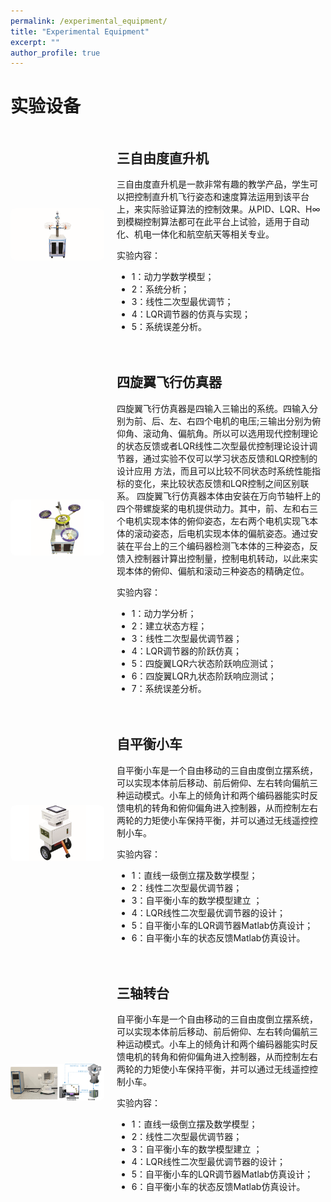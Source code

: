 ```yaml
---
permalink: /experimental_equipment/
title: "Experimental Equipment"
excerpt: ""
author_profile: true
---
```


# 实验设备

<style>
    .equipment-info {
        display: flex; /* 使用 Flexbox 布局 */
        align-items: center; /* 垂直居中对齐 */
        margin-bottom: 20px; /* 设置底部边距 */
    }

    .equipment-image {
        flex: 0 0 auto; /* 不伸缩，固定宽度 */
        margin-right: 20px; /* 右边距 */
    }

    .equipment-details {
        flex: 1; /* 伸缩，占据剩余空间 */
    }

    .equipment-image img {
        width: 150px; /* 设置设备照片宽度 */
        height: auto; /* 自动计算高度 */
        border-radius: 8px; /* 圆角边框 */
    }
</style>

<div class="equipment-info">
    <div class="equipment-image">
        <img src="/images/helicopter.png" alt="设备照片">
    </div>
    <div class="equipment-details">
        <h2>三自由度直升机</h2>
        <p>三自由度直升机是一款非常有趣的教学产品，学生可以把控制直升机飞行姿态和速度算法运用到该平台上，来实际验证算法的控制效果。从PID、LQR、H∞到模糊控制算法都可在此平台上试验，适用于自动化、机电一体化和航空航天等相关专业。</p>
        <p>实验内容：</p>
        <ul>
            <li>1：动力学数学模型；</li>
            <li>2：系统分析；</li>
            <li>3：线性二次型最优调节；</li>
            <li>4：LQR调节器的仿真与实现；</li>
            <li>5：系统误差分析。</li>
            <!-- 添加更多设备参数 -->
        </ul>
    </div>
</div>

<div class="equipment-info">
    <div class="equipment-image">
        <img src="/images/quadrotor.png" alt="设备照片">
    </div>
    <div class="equipment-details">
        <h2>四旋翼飞行仿真器</h2>
        <p>四旋翼飞行仿真器是四输入三输出的系统。四输入分别为前、后、左、右四个电机的电压;三输出分别为俯仰角、滚动角、偏航角。所以可以选用现代控制理论的状态反馈或者LQR线性二次型最优控制理论设计调节器，通过实验不仅可以学习状态反馈和LQR控制的设计应用 方法，而且可以比较不同状态时系统性能指标的变化，来比较状态反馈和LQR控制之间区别联系。
        四旋翼飞行仿真器本体由安装在万向节轴杆上的四个带螺旋桨的电机提供动力。其中，前、左和右三个电机实现本体的俯仰姿态，左右两个电机实现飞本体的滚动姿态，后电机实现本体的偏航姿态。通过安装在平台上的三个编码器检测飞本体的三种姿态，反馈入控制器计算出控制量，控制电机转动，以此来实现本体的俯仰、偏航和滚动三种姿态的精确定位。</p>
        <p>实验内容：</p>
        <ul>
            <li>1：动力学分析；</li>
            <li>2：建立状态方程；</li>
            <li>3：线性二次型最优调节器；</li>
            <li>4：LQR调节器的阶跃仿真；</li>
            <li>5：四旋翼LQR六状态阶跃响应测试；</li>
            <li>6：四旋翼LQR九状态阶跃响应测试；</li>
            <li>7：系统误差分析。</li>
            <!-- 添加更多设备参数 -->
        </ul>
    </div>
</div>

<div class="equipment-info">
    <div class="equipment-image">
        <img src="/images/balance.png" alt="设备照片">
    </div>
    <div class="equipment-details">
        <h2>自平衡小车</h2>
        <p>自平衡小车是一个自由移动的三自由度倒立摆系统，可以实现本体前后移动、前后俯仰、左右转向偏航三种运动模式。小车上的倾角计和两个编码器能实时反馈电机的转角和俯仰偏角进入控制器，从而控制左右两轮的力矩使小车保持平衡，并可以通过无线遥控控制小车。</p>
        <p>实验内容：</p>
        <ul>
            <li>1：直线一级倒立摆及数学模型；</li>
            <li>2：线性二次型最优调节器；</li>
            <li>3：自平衡小车的数学模型建立 ；</li>
            <li>4：LQR线性二次型最优调节器的设计；</li>
            <li>5：自平衡小车的LQR调节器Matlab仿真设计；</li>
            <li>6：自平衡小车的状态反馈Matlab仿真设计。</li>
            <!-- 添加更多设备参数 -->
        </ul>
    </div>
</div>

<div class="equipment-info">
    <div class="equipment-image">
        <img src="/images/sanzhouzhuantai.png" alt="设备照片">
    </div>
    <div class="equipment-details">
        <h2>三轴转台</h2>
        <p>自平衡小车是一个自由移动的三自由度倒立摆系统，可以实现本体前后移动、前后俯仰、左右转向偏航三种运动模式。小车上的倾角计和两个编码器能实时反馈电机的转角和俯仰偏角进入控制器，从而控制左右两轮的力矩使小车保持平衡，并可以通过无线遥控控制小车。</p>
        <p>实验内容：</p>
        <ul>
            <li>1：直线一级倒立摆及数学模型；</li>
            <li>2：线性二次型最优调节器；</li>
            <li>3：自平衡小车的数学模型建立 ；</li>
            <li>4：LQR线性二次型最优调节器的设计；</li>
            <li>5：自平衡小车的LQR调节器Matlab仿真设计；</li>
            <li>6：自平衡小车的状态反馈Matlab仿真设计。</li>
            <!-- 添加更多设备参数 -->
        </ul>
    </div>
</div>
